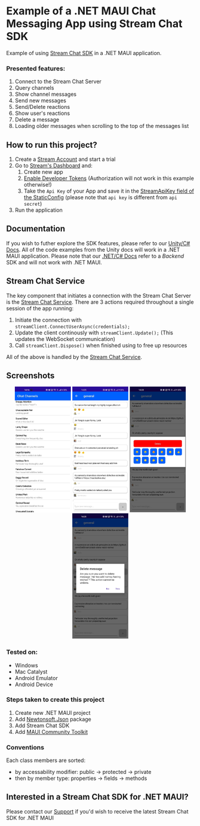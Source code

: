 # Example of a .NET MAUI Chat Messaging App using Stream Chat SDK
Example of using [Stream Chat SDK](https://getstream.io/chat/docs/unity/?language=unity) in a .NET MAUI application.

### Presented features:
1. Connect to the Stream Chat Server
2. Query channels
3. Show channel messages
4. Send new messages
5. Send/Delete reactions
6. Show user's reactions
7. Delete a message
8. Loading older messages when scrolling to the top of the messages list

## How to run this project?
1. Create a [Stream Account](https://getstream.io/try-for-free/) and start a trial
2. Go to [Stream's Dashboard](https://dashboard.getstream.io/) and:
    1. Create new app
    2. [Enable Developer Tokens](https://getstream.io/chat/docs/unity/tokens_and_authentication/?language=unity#developer-tokens) (Authorization will not work in this example otherwise!)
    3. Take the `Api Key` of your App and save it in the [StreamApiKey field of the StaticConfig](https://github.com/sierpinskid/stream-chat-dotnet-maui/blob/main/StreamChatMaui/StaticConfig.cs) (please note that `api key` is different from `api secret`)
3. Run the application

## Documentation
If you wish to futher explore the SDK features, please refer to our [Unity/C# Docs](https://getstream.io/chat/docs/unity/?language=unity). All of the code examples from the Unity docs will work in a .NET MAUI application. Please note that our [.NET/C# Docs](https://getstream.io/chat/docs/dotnet-csharp/?language=csharp) refer to a *Backend* SDK and will not work with .NET MAUI.

## Stream Chat Service
The key component that initiates a connection with the Stream Chat Server is the [Stream Chat Service](https://github.com/sierpinskid/stream-chat-dotnet-maui/blob/main/StreamChatMaui/Services/StreamChatService.cs). There are 3 actions required throughout a single session of the app running:
1. Initiate the connection with `streamClient.ConnectUserAsync(credentials);`
2. Update the client continously with `streamClient.Update();` (This updates the WebSocket communication)
3. Call `streamClient.Dispose()` when finished using to free up resources

All of the above is handled by the [Stream Chat Service](https://github.com/sierpinskid/stream-chat-dotnet-maui/blob/main/StreamChatMaui/Services/StreamChatService.cs).

## Screenshots
<p float="left" align="center">
  <img src="docs/1.jpg" style="width: 24%; min-width: 150px;" />
  <img src="docs/2.jpg" style="width: 24%; min-width: 150px;" />
  <img src="docs/3.jpg" style="width: 24%; min-width: 150px;" />
  <img src="docs/4.jpg" style="width: 24%; min-width: 150px;" />
</p>

### Tested on:
- Windows
- Mac Catalyst
- Android Emulator
- Android Device

### Steps taken to create this project
1. Create new .NET MAUI project
2. Add [Newtonsoft.Json](https://www.nuget.org/packages/Newtonsoft.Json/) package
3. Add Stream Chat SDK
4. Add [MAUI Community Toolkit](https://learn.microsoft.com/en-us/dotnet/communitytoolkit/maui/get-started?tabs=CommunityToolkitMaui)

### Conventions
Each class members are sorted:
- by accessability modifier: public -> protected -> private
- then by member type: properties -> fields -> methods

## Interested in a Stream Chat SDK for .NET MAUI?
Please contact our [Support](https://getstream.io/contact/support/) if you'd wish to receive the latest Stream Chat SDK for .NET MAUI
